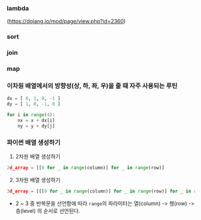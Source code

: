 
### lambda
(https://dojang.io/mod/page/view.php?id=2360)

### sort


### join


### map



### 이차원 배열에서의 방향성(상, 하, 좌, 우)을 줄 때 자주 사용되는 루틴

```python
dx = [ 0, 1, 0, -1 ]
dy = [ 1, 0, -1, 0 ]

for i in range(4):
    nx = x + dx[i]
    ny = y + dy[j]
```

### 파이썬 배열 생성하기

1. 2차원 배열 생성하기
```python
2d_array = [[0 for _ in range(column)] for _ in range(row)] 
```

2. 3차원 배열 생성하기
```python
3d_array = [[[0 for _ in range(column)] for _ in range(row)] for _ in range(level)]
```
- 2 ~ 3 중 반복문을 선언함에 따라 `range`의 파라미터는 열(column) -> 행(row) -> 층(level) 의 순서로 선언된다.

